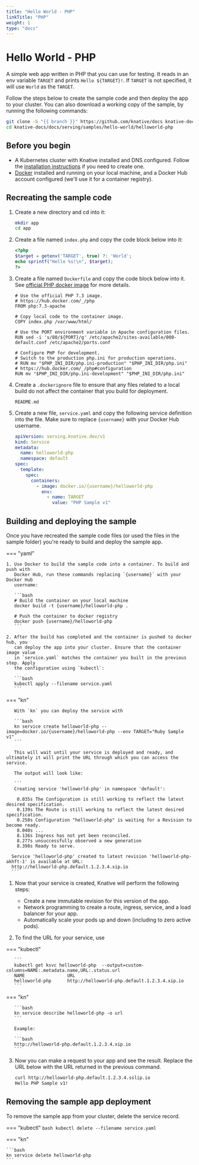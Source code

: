 ```yaml
---
title: "Hello World - PHP"
linkTitle: "PHP"
weight: 1
type: "docs"
---
```


# Hello World - PHP

A simple web app written in PHP that you can use for testing. It reads in an env
variable `TARGET` and prints `Hello ${TARGET}!`. If `TARGET` is not specified,
it will use `World` as the `TARGET`.

Follow the steps below to create the sample code and then deploy the app to your
cluster. You can also download a working copy of the sample, by running the
following commands:

```bash
git clone -b "{{ branch }}" https://github.com/knative/docs knative-docs
cd knative-docs/docs/serving/samples/hello-world/helloworld-php
```

## Before you begin

- A Kubernetes cluster with Knative installed and DNS configured. Follow the
  [installation instructions](../../../../install/) if you need to
  create one.
- [Docker](https://www.docker.com) installed and running on your local machine,
  and a Docker Hub account configured (we'll use it for a container registry).

## Recreating the sample code

1. Create a new directory and cd into it:

   ```bash
   mkdir app
   cd app
   ```

2. Create a file named `index.php` and copy the code block below into it:

   ```php
   <?php
   $target = getenv('TARGET', true) ?: 'World';
   echo sprintf("Hello %s!\n", $target);
   ?>
   ```

3. Create a file named `Dockerfile` and copy the code block below into it. See
   [official PHP docker image](https://hub.docker.com/_/php/) for more details.

   ```docker
   # Use the official PHP 7.3 image.
   # https://hub.docker.com/_/php
   FROM php:7.3-apache

   # Copy local code to the container image.
   COPY index.php /var/www/html/

   # Use the PORT environment variable in Apache configuration files.
   RUN sed -i 's/80/${PORT}/g' /etc/apache2/sites-available/000-default.conf /etc/apache2/ports.conf

   # Configure PHP for development.
   # Switch to the production php.ini for production operations.
   # RUN mv "$PHP_INI_DIR/php.ini-production" "$PHP_INI_DIR/php.ini"
   # https://hub.docker.com/_/php#configuration
   RUN mv "$PHP_INI_DIR/php.ini-development" "$PHP_INI_DIR/php.ini"
   ```

4. Create a `.dockerignore` file to ensure that any files related to a local
   build do not affect the container that you build for deployment.

   ```ignore
   README.md
   ```

5. Create a new file, `service.yaml` and copy the following service definition
   into the file. Make sure to replace `{username}` with your Docker Hub
   username.

   ```yaml
   apiVersion: serving.knative.dev/v1
   kind: Service
   metadata:
     name: helloworld-php
     namespace: default
   spec:
     template:
       spec:
         containers:
           - image: docker.io/{username}/helloworld-php
             env:
               - name: TARGET
                 value: "PHP Sample v1"
   ```

## Building and deploying the sample

Once you have recreated the sample code files (or used the files in the sample
folder) you're ready to build and deploy the sample app.


=== "yaml"

    1. Use Docker to build the sample code into a container. To build and push with
       Docker Hub, run these commands replacing `{username}` with your Docker Hub
       username:

       ```bash
       # Build the container on your local machine
       docker build -t {username}/helloworld-php .

       # Push the container to docker registry
       docker push {username}/helloworld-php
       ```

    2. After the build has completed and the container is pushed to docker hub, you
       can deploy the app into your cluster. Ensure that the container image value
       in `service.yaml` matches the container you built in the previous step. Apply
       the configuration using `kubectl`:

       ```bash
       kubectl apply --filename service.yaml
       ```


=== "kn"

       With `kn` you can deploy the service with

       ```bash
       kn service create helloworld-php --image=docker.io/{username}/helloworld-php --env TARGET="Ruby Sample v1"
       ```

       This will wait until your service is deployed and ready, and ultimately it will print the URL through which you can access the service.

       The output will look like:

       ```
       Creating service 'helloworld-php' in namespace 'default':

        0.035s The Configuration is still working to reflect the latest desired specification.
        0.139s The Route is still working to reflect the latest desired specification.
        0.250s Configuration "helloworld-php" is waiting for a Revision to become ready.
        8.040s ...
        8.136s Ingress has not yet been reconciled.
        8.277s unsuccessfully observed a new generation
        8.398s Ready to serve.

      Service 'helloworld-php' created to latest revision 'helloworld-php-akhft-1' is available at URL:
      http://helloworld-php.default.1.2.3.4.xip.io
      ```





1. Now that your service is created, Knative will perform the following steps:

   - Create a new immutable revision for this version of the app.
   - Network programming to create a route, ingress, service, and a load balancer
     for your app.
   - Automatically scale your pods up and down (including to zero active pods).

2. To find the URL for your service, use


=== "kubectl"

       ```
       kubectl get ksvc helloworld-php  --output=custom-columns=NAME:.metadata.name,URL:.status.url
       NAME                URL
       helloworld-php      http://helloworld-php.default.1.2.3.4.xip.io
       ```


=== "kn"

       ```bash
       kn service describe helloworld-php -o url
       ```

       Example:

       ```bash
       http://helloworld-php.default.1.2.3.4.xip.io
       ```




3. Now you can make a request to your app and see the result. Replace
   the URL below with the URL returned in the previous command.

   ```bash
   curl http://helloworld-php.default.1.2.3.4.sslip.io
   Hello PHP Sample v1!
   ```

## Removing the sample app deployment

To remove the sample app from your cluster, delete the service record.


=== "kubectl"
    ```bash
    kubectl delete --filename service.yaml
    ```

=== "kn"

    ```bash
    kn service delete helloworld-php
    ```
